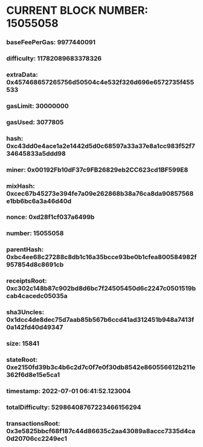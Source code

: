 # CURRENT BLOCK NUMBER: 15055058

### baseFeePerGas: 9977440091
### difficulty: 11782089683378326
### extraData: 0x457468657265756d50504c4e532f326d696e6572735f455533
### gasLimit: 30000000
### gasUsed: 3077805
### hash: 0xc43dd0e4ace1a2e1442d5d0c68597a33a37e8a1cc983f52f734645833a5ddd98
### miner: 0x00192Fb10dF37c9FB26829eb2CC623cd1BF599E8
### mixHash: 0xcec67b45273e394fe7a09e262868b38a76ca8da90857568e1bb6bc6a3a46d40d
### nonce: 0xd28f1cf037a6499b
### number: 15055058
### parentHash: 0xbc4ee68c27288c8db1c16a35bcce93be0b1cfea800584982f957854d8c8691cb
### receiptsRoot: 0xc302c148b87c902bd8d6bc7f24505450d6c2247c0501519bcab4cacedc05035a
### sha3Uncles: 0x1dcc4de8dec75d7aab85b567b6ccd41ad312451b948a7413f0a142fd40d49347
### size: 15841
### stateRoot: 0xe2150fd39b3c4b6c2d7c0f7e0f30db8542e860556612b211e362f6d8e15e5ca1
### timestamp: 2022-07-01 06:41:52.123004
### totalDifficulty: 52986408767223466156294
### transactionsRoot: 0x3e5825bbcf68f187c44d86635c2aa43089a8accc7335d4ca0d20706cc2249ec1
